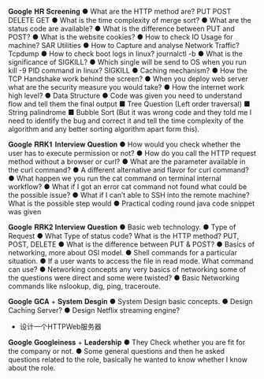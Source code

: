 𝐆𝐨𝐨𝐠𝐥𝐞 𝐇𝐑 𝐒𝐜𝐫𝐞𝐞𝐧𝐢𝐧𝐠
● What are the HTTP method are? PUT POST DELETE GET
● What is the time complexity of merge sort?
● What are the status code are available?
● What is the difference between PUT and POST?
● What is the website cookies?
● How to check IO Usage for machine? SAR Utilities
● How to Capture and analyse Network Traffic? Tcpdump
● How to check boot logs in linux? journalctl -b
● What is the significance of SIGKILL?
● Which single will be send to OS when you run kill -9 PID command in linux? SIGKILL
● Caching mechanism?
● How the TCP Handshake work behind the screen?
● When you deploy web server what are the security measure you would take?
● How the internet work high level?
● Data Structure
● Code was given you need to understand flow and tell them the final output
■ Tree Question (Left order traversal)
■ String palindrome
■ Bubble Sort (But it was wrong code and they told me I need to identify the
bug and correct it and tell the time complexity of the algorithm and any
better sorting algorithm apart form this).


𝐆𝐨𝐨𝐠𝐥𝐞 𝐑𝐑𝐊𝟏 𝐈𝐧𝐭𝐞𝐫𝐯𝐢𝐞𝐰 𝐐𝐮𝐞𝐬𝐭𝐢𝐨𝐧
● How would you check whether the user has to execute permission or not?
● How do you call the HTTP request method without a browser or curl?
● What are the parameter available in the curl command?
● A different alternative and flavor for curl command?
● What happen we you run the cat command on terminal internal workflow?
● What if I got an error cat command not found what could be the possible issue?
● What if I can’t able to SSH into the remote machine? What is the possible step would
● Practical coding round java code snippet was given


𝐆𝐨𝐨𝐠𝐥𝐞 𝐑𝐑𝐊𝟐 𝐈𝐧𝐭𝐞𝐫𝐯𝐢𝐞𝐰 𝐐𝐮𝐞𝐬𝐭𝐢𝐨𝐧
● Basic web technology.
● Type of Request
● What Type of status code?
What is the HTTP method? PUT, POST, DELETE
● What is the difference between PUT & POST?
● Basics of networking, more about OSI model.
● Shell commands for a particular situation.
● If a user wants to access the file in read mode. What command can use?
● Networking concepts any very basics of networking some of the questions were direct
and some were twisted?
● Basic Networking commands like nslookup, dig, ping, traceroute.

𝐆𝐨𝐨𝐠𝐥𝐞 𝐆𝐂𝐀 + 𝐒𝐲𝐬𝐭𝐞𝐦 𝐃𝐞𝐬𝐠𝐢𝐧
● System Design basic concepts.
● Design Caching Server?
● Design Netflix streaming engine?
- 设计一个HTTPWeb服务器

𝐆𝐨𝐨𝐠𝐥𝐞 𝐆𝐨𝐨𝐠𝐥𝐞𝐢𝐧𝐞𝐬𝐬 + 𝐋𝐞𝐚𝐝𝐞𝐫𝐬𝐡𝐢𝐩
● They Check whether you are fit for the company or not.
● Some general questions and then he asked questions related to the role, basically he wanted to know whether I know about the role.
